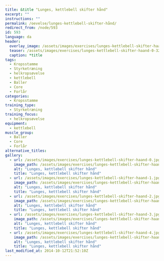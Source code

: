 ```yaml
---
title: &title "Lunges, kettlebell skifter hånd"
excerpt: ""
instructions: ""
permalink: /oevelse/lunges-kettlebell-skifter-hånd/
redirect_from: /node/593
id: 593
language: da
header:
  overlay_image: /assets/images/exercises/lunges-kettlebell-skifter-haand-0.jpg
  teaser: /assets/images/exercises/lunges-kettlebell-skifter-haand-0-320.jpg
  caption: *title
tags:
  - Kropsstamme
  - Styrketræning
  - helkropsøvelse
  - kettlebell
  - Baller
  - Core
  - Forlår
categories:
  - Kropsstamme
training_type: 
  - Styrketræning
training_focus: 
  - helkropsøvelse
equipment:
  - kettlebell
muscle_group:
  - Baller
  - Core
  - Forlår
alternative_titles:
gallery:
  - url: /assets/images/exercises/lunges-kettlebell-skifter-haand-0.jpg
    image_path: /assets/images/exercises/lunges-kettlebell-skifter-haand-0-320.jpg
    alt: "Lunges, kettlebell skifter hånd"
    title: "Lunges, kettlebell skifter hånd"
  - url: /assets/images/exercises/lunges-kettlebell-skifter-haand-1.jpg
    image_path: /assets/images/exercises/lunges-kettlebell-skifter-haand-1-320.jpg
    alt: "Lunges, kettlebell skifter hånd"
    title: "Lunges, kettlebell skifter hånd"
  - url: /assets/images/exercises/lunges-kettlebell-skifter-haand-2.jpg
    image_path: /assets/images/exercises/lunges-kettlebell-skifter-haand-2-320.jpg
    alt: "Lunges, kettlebell skifter hånd"
    title: "Lunges, kettlebell skifter hånd"
  - url: /assets/images/exercises/lunges-kettlebell-skifter-haand-3.jpg
    image_path: /assets/images/exercises/lunges-kettlebell-skifter-haand-3-320.jpg
    alt: "Lunges, kettlebell skifter hånd"
    title: "Lunges, kettlebell skifter hånd"
  - url: /assets/images/exercises/lunges-kettlebell-skifter-haand-4.jpg
    image_path: /assets/images/exercises/lunges-kettlebell-skifter-haand-4-320.jpg
    alt: "Lunges, kettlebell skifter hånd"
    title: "Lunges, kettlebell skifter hånd"
last_modified_at: 2014-10-12T21:52:10Z
---
```



